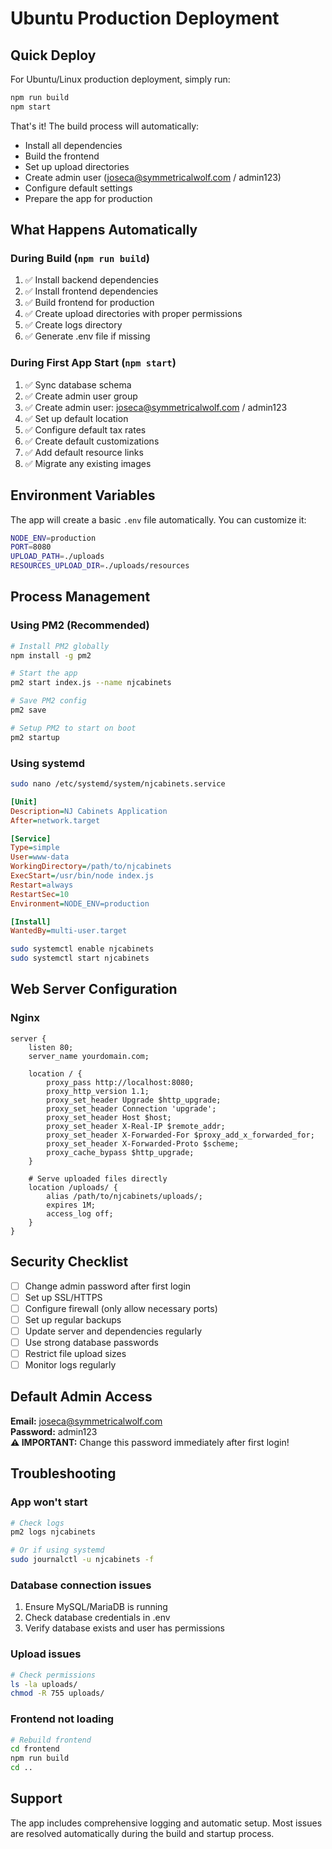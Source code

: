 # Ubuntu Production Deployment

## Quick Deploy

For Ubuntu/Linux production deployment, simply run:

```bash
npm run build
npm start
```

That's it! The build process will automatically:
- Install all dependencies
- Build the frontend
- Set up upload directories
- Create admin user (joseca@symmetricalwolf.com / admin123)
- Configure default settings
- Prepare the app for production

## What Happens Automatically

### During Build (`npm run build`)
1. ✅ Install backend dependencies
2. ✅ Install frontend dependencies  
3. ✅ Build frontend for production
4. ✅ Create upload directories with proper permissions
5. ✅ Create logs directory
6. ✅ Generate .env file if missing

### During First App Start (`npm start`)
1. ✅ Sync database schema
2. ✅ Create admin user group
3. ✅ Create admin user: joseca@symmetricalwolf.com / admin123
4. ✅ Set up default location
5. ✅ Configure default tax rates
6. ✅ Create default customizations
7. ✅ Add default resource links
8. ✅ Migrate any existing images

## Environment Variables

The app will create a basic `.env` file automatically. You can customize it:

```bash
NODE_ENV=production
PORT=8080
UPLOAD_PATH=./uploads
RESOURCES_UPLOAD_DIR=./uploads/resources
```

## Process Management

### Using PM2 (Recommended)
```bash
# Install PM2 globally
npm install -g pm2

# Start the app
pm2 start index.js --name njcabinets

# Save PM2 config
pm2 save

# Setup PM2 to start on boot
pm2 startup
```

### Using systemd
```bash
sudo nano /etc/systemd/system/njcabinets.service
```

```ini
[Unit]
Description=NJ Cabinets Application
After=network.target

[Service]
Type=simple
User=www-data
WorkingDirectory=/path/to/njcabinets
ExecStart=/usr/bin/node index.js
Restart=always
RestartSec=10
Environment=NODE_ENV=production

[Install]
WantedBy=multi-user.target
```

```bash
sudo systemctl enable njcabinets
sudo systemctl start njcabinets
```

## Web Server Configuration

### Nginx
```nginx
server {
    listen 80;
    server_name yourdomain.com;

    location / {
        proxy_pass http://localhost:8080;
        proxy_http_version 1.1;
        proxy_set_header Upgrade $http_upgrade;
        proxy_set_header Connection 'upgrade';
        proxy_set_header Host $host;
        proxy_set_header X-Real-IP $remote_addr;
        proxy_set_header X-Forwarded-For $proxy_add_x_forwarded_for;
        proxy_set_header X-Forwarded-Proto $scheme;
        proxy_cache_bypass $http_upgrade;
    }

    # Serve uploaded files directly
    location /uploads/ {
        alias /path/to/njcabinets/uploads/;
        expires 1M;
        access_log off;
    }
}
```

## Security Checklist

- [ ] Change admin password after first login
- [ ] Set up SSL/HTTPS
- [ ] Configure firewall (only allow necessary ports)
- [ ] Set up regular backups
- [ ] Update server and dependencies regularly
- [ ] Use strong database passwords
- [ ] Restrict file upload sizes
- [ ] Monitor logs regularly

## Default Admin Access

**Email:** joseca@symmetricalwolf.com  
**Password:** admin123  
**⚠️ IMPORTANT:** Change this password immediately after first login!

## Troubleshooting

### App won't start
```bash
# Check logs
pm2 logs njcabinets

# Or if using systemd
sudo journalctl -u njcabinets -f
```

### Database connection issues
1. Ensure MySQL/MariaDB is running
2. Check database credentials in .env
3. Verify database exists and user has permissions

### Upload issues
```bash
# Check permissions
ls -la uploads/
chmod -R 755 uploads/
```

### Frontend not loading
```bash
# Rebuild frontend
cd frontend
npm run build
cd ..
```

## Support

The app includes comprehensive logging and automatic setup. Most issues are resolved automatically during the build and startup process.
